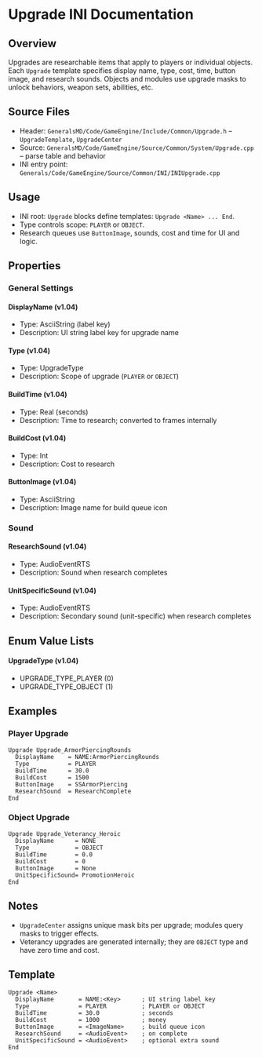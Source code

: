 # Upgrade INI Documentation

## Overview

Upgrades are researchable items that apply to players or individual objects. Each `Upgrade` template specifies display name, type, cost, time, button image, and research sounds. Objects and modules use upgrade masks to unlock behaviors, weapon sets, abilities, etc.

## Source Files

- Header: `GeneralsMD/Code/GameEngine/Include/Common/Upgrade.h` – `UpgradeTemplate`, `UpgradeCenter`
- Source: `GeneralsMD/Code/GameEngine/Source/Common/System/Upgrade.cpp` – parse table and behavior
- INI entry point: `Generals/Code/GameEngine/Source/Common/INI/INIUpgrade.cpp`

## Usage

- INI root: `Upgrade` blocks define templates: `Upgrade <Name> ... End`.
- Type controls scope: `PLAYER` or `OBJECT`.
- Research queues use `ButtonImage`, sounds, cost and time for UI and logic.

## Properties

### General Settings

#### DisplayName (v1.04)
- Type: AsciiString (label key)
- Description: UI string label key for upgrade name

#### Type (v1.04)
- Type: UpgradeType
- Description: Scope of upgrade (`PLAYER` or `OBJECT`)

#### BuildTime (v1.04)
- Type: Real (seconds)
- Description: Time to research; converted to frames internally

#### BuildCost (v1.04)
- Type: Int
- Description: Cost to research

#### ButtonImage (v1.04)
- Type: AsciiString
- Description: Image name for build queue icon

### Sound

#### ResearchSound (v1.04)
- Type: AudioEventRTS
- Description: Sound when research completes

#### UnitSpecificSound (v1.04)
- Type: AudioEventRTS
- Description: Secondary sound (unit-specific) when research completes

## Enum Value Lists

#### UpgradeType (v1.04)
- UPGRADE_TYPE_PLAYER (0)
- UPGRADE_TYPE_OBJECT (1)

## Examples

### Player Upgrade
```
Upgrade Upgrade_ArmorPiercingRounds
  DisplayName    = NAME:ArmorPiercingRounds
  Type           = PLAYER
  BuildTime      = 30.0
  BuildCost      = 1500
  ButtonImage    = SSArmorPiercing
  ResearchSound  = ResearchComplete
End
```

### Object Upgrade
```
Upgrade Upgrade_Veterancy_Heroic
  DisplayName      = NONE
  Type             = OBJECT
  BuildTime        = 0.0
  BuildCost        = 0
  ButtonImage      = None
  UnitSpecificSound= PromotionHeroic
End
```

## Notes

- `UpgradeCenter` assigns unique mask bits per upgrade; modules query masks to trigger effects.
- Veterancy upgrades are generated internally; they are `OBJECT` type and have zero time and cost.

## Template

```
Upgrade <Name>
  DisplayName       = NAME:<Key>      ; UI string label key
  Type              = PLAYER          ; PLAYER or OBJECT
  BuildTime         = 30.0            ; seconds
  BuildCost         = 1000            ; money
  ButtonImage       = <ImageName>     ; build queue icon
  ResearchSound     = <AudioEvent>    ; on complete
  UnitSpecificSound = <AudioEvent>    ; optional extra sound
End
```

